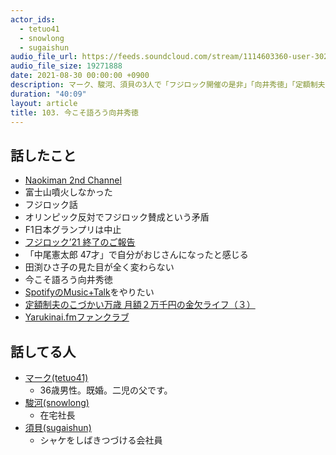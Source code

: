 ```yaml
---
actor_ids:
  - tetuo41
  - snowlong
  - sugaishun
audio_file_url: https://feeds.soundcloud.com/stream/1114603360-user-302747142-yarukinai-103-2021-08-30.mp3
audio_file_size: 19271888
date: 2021-08-30 00:00:00 +0900
description: マーク、駿河、須貝の3人で「フジロック開催の是非」「向井秀徳」「定額制夫のこづかい万歳3巻」について話しました。
duration: "40:09"
layout: article
title: 103. 今こそ語ろう向井秀徳
---
```


## 話したこと
- [Naokiman 2nd Channel](https://www.youtube.com/channel/UCT9cFrlnfy1-XLf0Vuy0Zzw)
- 富士山噴火しなかった
- フジロック話
- オリンピック反対でフジロック賛成という矛盾
- F1日本グランプリは中止
- [フジロック’21 終了のご報告](https://www.fujirockfestival.com/news/detail/4268)
- 「中尾憲太郎 47才」で自分がおじさんになったと感じる
- 田渕ひさ子の見た目が全く変わらない
- 今こそ語ろう向井秀徳
- [SpotifyのMusic+Talk](https://ja.blog.anchor.fm/music)をやりたい
- [定額制夫のこづかい万歳 月額２万千円の金欠ライフ（３）](https://www.amazon.co.jp/dp/B09CCY9PBV/)
- [Yarukinai.fmファンクラブ](https://note.com/tetuo41/circle)

## 話してる人
- [マーク(tetuo41)](https://twitter.com/tetuo41)
  - 36歳男性。既婚。二児の父です。
- [駿河(snowlong)](https://twitter.com/_snowlong)
  - 在宅社長
- [須貝(sugaishun)](https://twitter.com/sugaishun)
  - シャケをしばきつづける会社員
